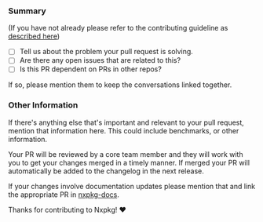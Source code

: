 ### Summary

(If you have not already please refer to the contributing guideline as [described
here](https://github.com/nxpkg/nxpkg/blob/master/.github/contributing.md#pull-requests))

- [ ] Tell us about the problem your pull request is solving.
- [ ] Are there any open issues that are related to this?
- [ ] Is this PR dependent on PRs in other repos?

If so, please mention them to keep the conversations linked together.

### Other Information

If there's anything else that's important and relevant to your pull
request, mention that information here. This could include
benchmarks, or other information.

Your PR will be reviewed by a core team member and they will work with you to get your changes merged in a timely manner. If merged your PR will automatically be added to the changelog in the next release.

If your changes involve documentation updates please mention that and link the appropriate PR in [nxpkg-docs](https://github.com/nxpkg/nxpkg-docs).

Thanks for contributing to Nxpkg! :heart: